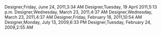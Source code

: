 ﻿Designer,Friday, June 24, 2011,3:34 AMDesigner,Tuesday, 19 April 2011,5:13 p.m.Designer,Wednesday, March 23, 2011,4:37 AMDesigner,Wednesday, March 23, 2011,4:37 AMDesigner,Friday, February 18, 2011,10:54 AMDesigner,Monday, July 13, 2009,6:33 PMDesigner,Tuesday, February 24, 2009,2:55 AM